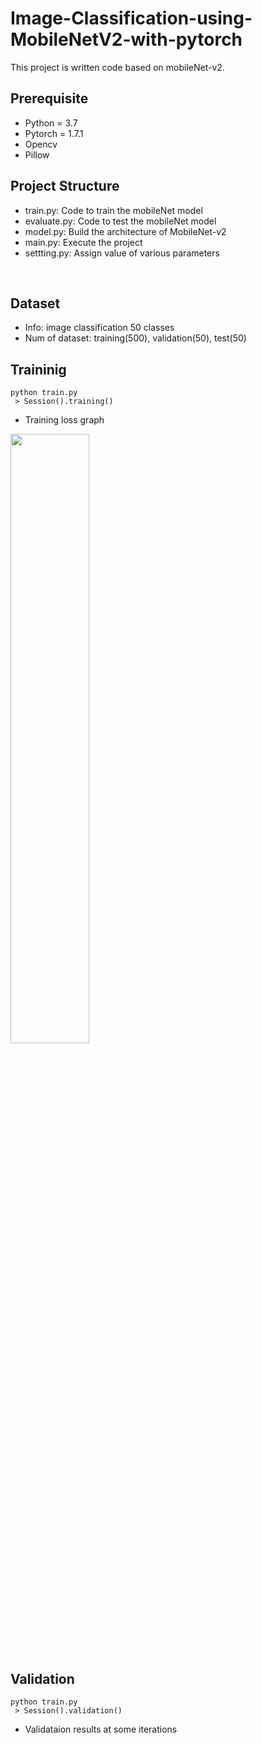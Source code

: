 # Image-Classification-using-MobileNetV2-with-pytorch </br>
This project is written code based on mobileNet-v2.
</br>

## Prerequisite </br>
 * Python = 3.7</br>
 * Pytorch = 1.7.1</br>
 * Opencv</br>
 * Pillow</br>

## Project Structure </br>
 * train.py: Code to train the mobileNet model
 * evaluate.py: Code to test the mobileNet model
 * model.py: Build the architecture of MobileNet-v2
 * main.py: Execute the project
 * settting.py: Assign value of various parameters
</br>

## Dataset </br>
* Info: image classification 50 classes
* Num of dataset: training(500), validation(50), test(50)

## Traininig </br>
```
python train.py
 > Session().training()
```
 * Training loss graph
<img src = "https://user-images.githubusercontent.com/70457520/184366315-34267b21-d9a1-4633-9649-dcd856121b61.png" width="50%" height="50%">
</br>

## Validation
```
python train.py
 > Session().validation()
```
 * Validataion results at some iterations </br>
